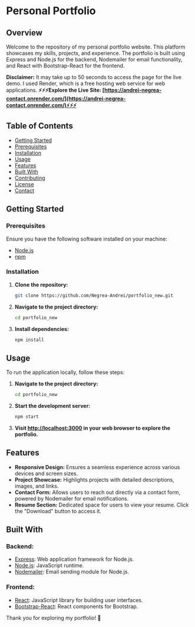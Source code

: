 # Personal Portfolio

## Overview

Welcome to the repository of my personal portfolio website. This platform showcases my skills, projects, and experience. The portfolio is built using Express and Node.js for the backend, Nodemailer for email functionality, and React with Bootstrap-React for the frontend.

**Disclaimer:** It may take up to 50 seconds to access the page for the live demo. I used Render, which is a free hosting web service for web applications.
**⚡⚡⚡Explore the Live Site: [https://andrei-negrea-contact.onrender.com/](https://andrei-negrea-contact.onrender.com/)⚡⚡⚡**

## Table of Contents

- [Getting Started](#getting-started)
- [Prerequisites](#prerequisites)
- [Installation](#installation)
- [Usage](#usage)
- [Features](#features)
- [Built With](#built-with)
- [Contributing](#contributing)
- [License](#license)
- [Contact](#contact)

## Getting Started

### Prerequisites

Ensure you have the following software installed on your machine:

- [Node.js](https://nodejs.org/)
- [npm](https://www.npmjs.com/)

### Installation

1. **Clone the repository:**

    ```bash
    git clone https://github.com/Negrea-Andrei/portfolio_new.git
    ```

2. **Navigate to the project directory:**

    ```bash
    cd portfolio_new
    ```

3. **Install dependencies:**

    ```bash
    npm install
    ```

## Usage

To run the application locally, follow these steps:

1. **Navigate to the project directory:**

    ```bash
    cd portfolio_new
    ```

2. **Start the development server:**

    ```bash
    npm start
    ```

3. **Visit [http://localhost:3000](http://localhost:3000) in your web browser to explore the portfolio.**

## Features

- **Responsive Design:** Ensures a seamless experience across various devices and screen sizes.
- **Project Showcase:** Highlights projects with detailed descriptions, images, and links.
- **Contact Form:** Allows users to reach out directly via a contact form, powered by Nodemailer for email notifications.
- **Resume Section:** Dedicated space for users to view your resume. Click the "Download" button to access it.

## Built With

### Backend:

- [Express](https://expressjs.com/): Web application framework for Node.js.
- [Node.js](https://nodejs.org/): JavaScript runtime.
- [Nodemailer](https://nodemailer.com/): Email sending module for Node.js.

### Frontend:

- [React](https://reactjs.org/): JavaScript library for building user interfaces.
- [Bootstrap-React](https://react-bootstrap.github.io/): React components for Bootstrap.



Thank you for exploring my portfolio! 🚀
